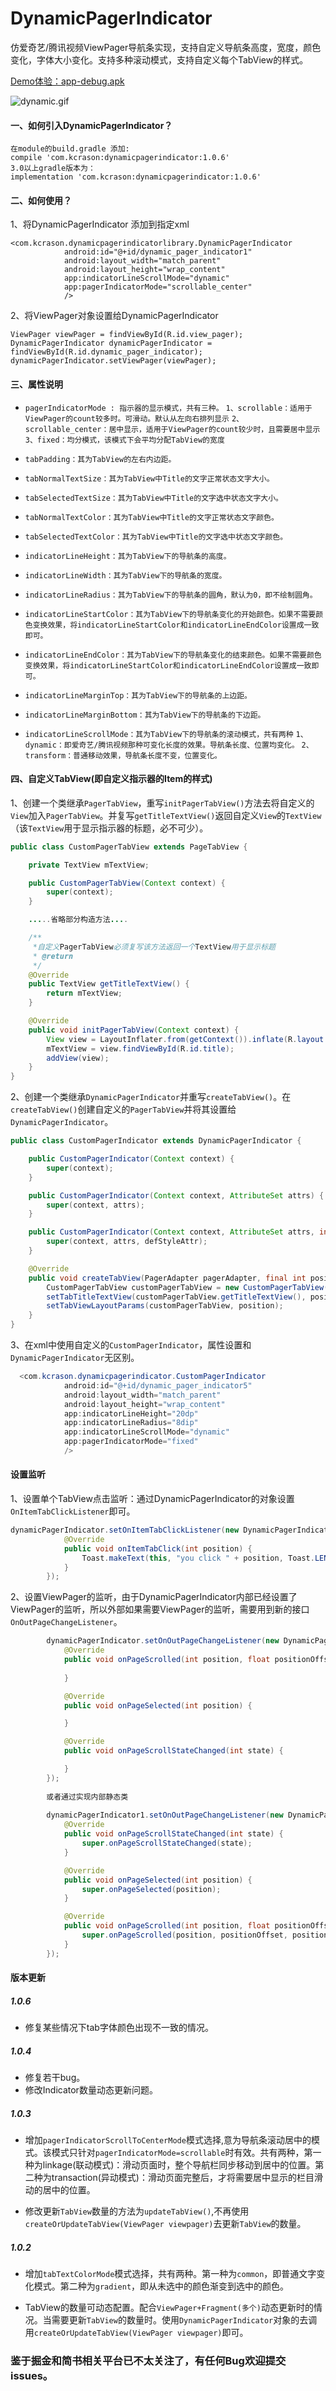# DynamicPagerIndicator
仿爱奇艺/腾讯视频ViewPager导航条实现，支持自定义导航条高度，宽度，颜色变化，字体大小变化。支持多种滚动模式，支持自定义每个TabView的样式。

[Demo体验：app-debug.apk](https://github.com/KCrason/DynamicPagerIndicator/blob/master/app/apk/app-debug.apk)

![dynamic.gif](http://upload-images.jianshu.io/upload_images/1860505-c4fcaaee373ce931.gif?imageMogr2/auto-orient/strip%7CimageView2/2/w/1240)

#### 一、如何引入DynamicPagerIndicator？
```
在module的build.gradle 添加:
compile 'com.kcrason:dynamicpagerindicator:1.0.6'
3.0以上gradle版本为：
implementation 'com.kcrason:dynamicpagerindicator:1.0.6'
```
#### 二、如何使用？
1、将DynamicPagerIndicator 添加到指定xml
```
<com.kcrason.dynamicpagerindicatorlibrary.DynamicPagerIndicator
            android:id="@+id/dynamic_pager_indicator1"
            android:layout_width="match_parent"
            android:layout_height="wrap_content"
            app:indicatorLineScrollMode="dynamic"
            app:pagerIndicatorMode="scrollable_center"
            />
```
2、将ViewPager对象设置给DynamicPagerIndicator
```
ViewPager viewPager = findViewById(R.id.view_pager);
DynamicPagerIndicator dynamicPagerIndicator = findViewById(R.id.dynamic_pager_indicator);
dynamicPagerIndicator.setViewPager(viewPager);
```
#### 三、属性说明
- `pagerIndicatorMode : 指示器的显示模式，共有三种。`
`1、scrollable：适用于ViewPager的count较多时。可滑动。默认从左向右排列显示`
`2、scrollable_center：居中显示，适用于ViewPager的count较少时，且需要居中显示`
`3、fixed：均分模式，该模式下会平均分配TabView的宽度`

- `tabPadding：其为TabView的左右内边距。`

- `tabNormalTextSize：其为TabView中Title的文字正常状态文字大小。`

- `tabSelectedTextSize：其为TabView中Title的文字选中状态文字大小。`

- `tabNormalTextColor：其为TabView中Title的文字正常状态文字颜色。`

- `tabSelectedTextColor：其为TabView中Title的文字选中状态文字颜色。`

- `indicatorLineHeight：其为TabView下的导航条的高度。`

- `indicatorLineWidth：其为TabView下的导航条的宽度。`

- `indicatorLineRadius：其为TabView下的导航条的圆角，默认为0，即不绘制圆角。`

- `indicatorLineStartColor：其为TabView下的导航条变化的开始颜色。如果不需要颜色变换效果，将indicatorLineStartColor和indicatorLineEndColor设置成一致即可。`

- `indicatorLineEndColor：其为TabView下的导航条变化的结束颜色。如果不需要颜色变换效果，将indicatorLineStartColor和indicatorLineEndColor设置成一致即可。`

- `indicatorLineMarginTop：其为TabView下的导航条的上边距。`

- `indicatorLineMarginBottom：其为TabView下的导航条的下边距。`

- `indicatorLineScrollMode：其为TabView下的导航条的滚动模式，共有两种`
`1、dynamic：即爱奇艺/腾讯视频那种可变化长度的效果。导航条长度、位置均变化。`
`2、transform：普通移动效果，导航条长度不变，位置变化。`

#### 四、自定义TabView(即自定义指示器的Item的样式)
1、创建一个类继承`PagerTabView`，重写`initPagerTabView()`方法去将自定义的`View`加入`PagerTabView`。并复写`getTitleTextView()`返回自定义`View`的`TextView`（该`TextView`用于显示指示器的标题，必不可少）。
```java
public class CustomPagerTabView extends PageTabView {

    private TextView mTextView;

    public CustomPagerTabView(Context context) {
        super(context);
    }

    .....省略部分构造方法....

    /**
     *自定义PagerTabView必须复写该方法返回一个TextView用于显示标题
     * @return
     */
    @Override
    public TextView getTitleTextView() {
        return mTextView;
    }

    @Override
    public void initPagerTabView(Context context) {
        View view = LayoutInflater.from(getContext()).inflate(R.layout.tab_view, this, false);
        mTextView = view.findViewById(R.id.title);
        addView(view);
    }
}
```
2、创建一个类继承`DynamicPagerIndicator`并重写`createTabView()`。在`createTabView()`创建自定义的`PagerTabView`并将其设置给`DynamicPagerIndicator`。
```java
public class CustomPagerIndicator extends DynamicPagerIndicator {

    public CustomPagerIndicator(Context context) {
        super(context);
    }

    public CustomPagerIndicator(Context context, AttributeSet attrs) {
        super(context, attrs);
    }

    public CustomPagerIndicator(Context context, AttributeSet attrs, int defStyleAttr) {
        super(context, attrs, defStyleAttr);
    }

    @Override
    public void createTabView(PagerAdapter pagerAdapter, final int position) {
        CustomPagerTabView customPagerTabView = new CustomPagerTabView(mContext);
        setTabTitleTextView(customPagerTabView.getTitleTextView(), position, pagerAdapter);
        setTabViewLayoutParams(customPagerTabView, position);
    }
}
```
3、在xml中使用自定义的`CustomPagerIndicator`，属性设置和`DynamicPagerIndicator`无区别。
```java
  <com.kcrason.dynamicpagerindicator.CustomPagerIndicator
            android:id="@+id/dynamic_pager_indicator5"
            android:layout_width="match_parent"
            android:layout_height="wrap_content"
            app:indicatorLineHeight="20dp"
            app:indicatorLineRadius="8dip"
            app:indicatorLineScrollMode="dynamic"
            app:pagerIndicatorMode="fixed"
            />
```
#### 设置监听

1、设置单个TabView点击监听：通过DynamicPagerIndicator的对象设置`OnItemTabClickListener`即可。
```java
dynamicPagerIndicator.setOnItemTabClickListener(new DynamicPagerIndicator.OnItemTabClickListener() {
            @Override
            public void onItemTabClick(int position) {
                Toast.makeText(this, "you click " + position, Toast.LENGTH_SHORT).show();
            }
        });
```

2、设置ViewPager的监听，由于DynamicPagerIndicator内部已经设置了ViewPager的监听，所以外部如果需要ViewPager的监听，需要用到新的接口`OnOutPageChangeListener`。
```java
        dynamicPagerIndicator.setOnOutPageChangeListener(new DynamicPagerIndicator.OnOutPageChangeListener() {
            @Override
            public void onPageScrolled(int position, float positionOffset, int positionOffsetPixels) {
                
            }

            @Override
            public void onPageSelected(int position) {

            }

            @Override
            public void onPageScrollStateChanged(int state) {

            }
        });
        
        或者通过实现内部静态类
        
        dynamicPagerIndicator1.setOnOutPageChangeListener(new DynamicPagerIndicator.SimpleOnOutPageChangeListener(){
            @Override
            public void onPageScrollStateChanged(int state) {
                super.onPageScrollStateChanged(state);
            }

            @Override
            public void onPageSelected(int position) {
                super.onPageSelected(position);
            }

            @Override
            public void onPageScrolled(int position, float positionOffset, int positionOffsetPixels) {
                super.onPageScrolled(position, positionOffset, positionOffsetPixels);
            }
        });
```

#### 版本更新 

##### 1.0.6

- 修复某些情况下tab字体颜色出现不一致的情况。

##### 1.0.4

- 修复若干bug。
- 修改Indicator数量动态更新问题。

##### 1.0.3

- 增加`pagerIndicatorScrollToCenterMode`模式选择,意为导航条滚动居中的模式。该模式只针对`pagerIndicatorMode=scrollable`时有效。共有两种，第一种为linkage(联动模式)：滑动页面时，整个导航栏同步移动到居中的位置。第二种为transaction(异动模式)：滑动页面完整后，才将需要居中显示的栏目滑动的居中的位置。

- 修改更新`TabView`数量的方法为`updateTabView()`,不再使用`createOrUpdateTabView(ViewPager viewpager)`去更新`TabView`的数量。

##### 1.0.2

- 增加`tabTextColorMode`模式选择，共有两种。第一种为`common`，即普通文字变化模式。第二种为`gradient`，即从未选中的颜色渐变到选中的颜色。

- TabView的数量可动态配置。配合`ViewPager+Fragment(多个)`动态更新时的情况。当需要更新`TabView`的数量时。使用`DynamicPagerIndicator`对象的去调用`createOrUpdateTabView(ViewPager viewpager)`即可。

### 鉴于掘金和简书相关平台已不太关注了，有任何Bug欢迎提交issues。
